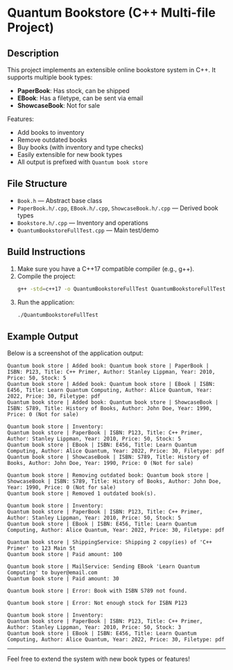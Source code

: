 # Quantum Bookstore (C++ Multi-file Project)

## Description
This project implements an extensible online bookstore system in C++. It supports multiple book types:
- **PaperBook**: Has stock, can be shipped
- **EBook**: Has a filetype, can be sent via email
- **ShowcaseBook**: Not for sale

Features:
- Add books to inventory
- Remove outdated books
- Buy books (with inventory and type checks)
- Easily extensible for new book types
- All output is prefixed with `Quantum book store`

## File Structure
- `Book.h` — Abstract base class
- `PaperBook.h/.cpp`, `EBook.h/.cpp`, `ShowcaseBook.h/.cpp` — Derived book types
- `Bookstore.h/.cpp` — Inventory and operations
- `QuantumBookstoreFullTest.cpp` — Main test/demo

## Build Instructions
1. Make sure you have a C++17 compatible compiler (e.g., g++).
2. Compile the project:
   ```sh
   g++ -std=c++17 -o QuantumBookstoreFullTest QuantumBookstoreFullTest.cpp Bookstore.cpp PaperBook.cpp EBook.cpp ShowcaseBook.cpp
   ```
3. Run the application:
   ```sh
   ./QuantumBookstoreFullTest
   ```

## Example Output
Below is a screenshot of the application output:

```
Quantum book store | Added book: Quantum book store | PaperBook | ISBN: P123, Title: C++ Primer, Author: Stanley Lippman, Year: 2010, Price: 50, Stock: 5
Quantum book store | Added book: Quantum book store | EBook | ISBN: E456, Title: Learn Quantum Computing, Author: Alice Quantum, Year: 2022, Price: 30, Filetype: pdf
Quantum book store | Added book: Quantum book store | ShowcaseBook | ISBN: S789, Title: History of Books, Author: John Doe, Year: 1990, Price: 0 (Not for sale)

Quantum book store | Inventory:
Quantum book store | PaperBook | ISBN: P123, Title: C++ Primer, Author: Stanley Lippman, Year: 2010, Price: 50, Stock: 5
Quantum book store | EBook | ISBN: E456, Title: Learn Quantum Computing, Author: Alice Quantum, Year: 2022, Price: 30, Filetype: pdf
Quantum book store | ShowcaseBook | ISBN: S789, Title: History of Books, Author: John Doe, Year: 1990, Price: 0 (Not for sale)

Quantum book store | Removing outdated book: Quantum book store | ShowcaseBook | ISBN: S789, Title: History of Books, Author: John Doe, Year: 1990, Price: 0 (Not for sale)
Quantum book store | Removed 1 outdated book(s).

Quantum book store | Inventory:
Quantum book store | PaperBook | ISBN: P123, Title: C++ Primer, Author: Stanley Lippman, Year: 2010, Price: 50, Stock: 5
Quantum book store | EBook | ISBN: E456, Title: Learn Quantum Computing, Author: Alice Quantum, Year: 2022, Price: 30, Filetype: pdf

Quantum book store | ShippingService: Shipping 2 copy(ies) of 'C++ Primer' to 123 Main St
Quantum book store | Paid amount: 100

Quantum book store | MailService: Sending EBook 'Learn Quantum Computing' to buyer@email.com
Quantum book store | Paid amount: 30

Quantum book store | Error: Book with ISBN S789 not found.

Quantum book store | Error: Not enough stock for ISBN P123

Quantum book store | Inventory:
Quantum book store | PaperBook | ISBN: P123, Title: C++ Primer, Author: Stanley Lippman, Year: 2010, Price: 50, Stock: 3
Quantum book store | EBook | ISBN: E456, Title: Learn Quantum Computing, Author: Alice Quantum, Year: 2022, Price: 30, Filetype: pdf
```

---

Feel free to extend the system with new book types or features! 